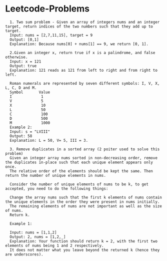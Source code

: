# Leetcode-Problems

      1. Two sum problem - Given an array of integers nums and an integer target, return indices of the two numbers such that they add up to target.
      Input: nums = [2,7,11,15], target = 9
      Output: [0,1]
      Explanation: Because nums[0] + nums[1] == 9, we return [0, 1].
      
      2.Given an integer x, return true if x is a palindrome, and false otherwise.
      Input: x = 121
      Output: true
      Explanation: 121 reads as 121 from left to right and from right to left.
      
      Roman numerals are represented by seven different symbols: I, V, X, L, C, D and M.
      Symbol       Value
      I             1
      V             5
      X             10
      L             50
      C             100
      D             500
      M             1000
      Example 2:
      Input: s = "LVIII"
      Output: 58
      Explanation: L = 50, V= 5, III = 3.
      
      3. Remove duplicates in a sorted array (2 poiter used to solve this problem)
      Given an integer array nums sorted in non-decreasing order, remove the duplicates in-place such that each unique element appears only once. 
      The relative order of the elements should be kept the same. Then return the number of unique elements in nums.
      
      Consider the number of unique elements of nums to be k, to get accepted, you need to do the following things:
      
      Change the array nums such that the first k elements of nums contain the unique elements in the order they were present in nums initially. 
      The remaining elements of nums are not important as well as the size of nums.
      Return k.
      
      Example 1:
      
      Input: nums = [1,1,2]
      Output: 2, nums = [1,2,_]
      Explanation: Your function should return k = 2, with the first two elements of nums being 1 and 2 respectively.
      It does not matter what you leave beyond the returned k (hence they are underscores).
      
  
